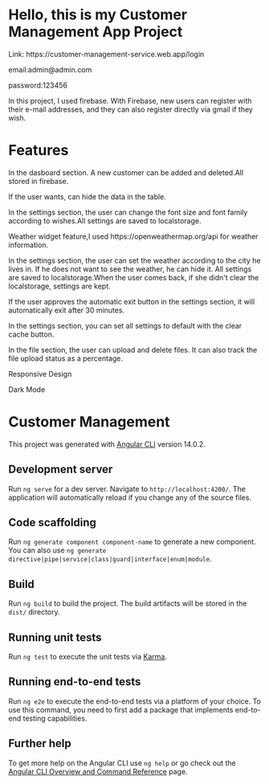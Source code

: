 <h1>Hello, this is my Customer Management App Project</h1>
<p>Link: https://customer-management-service.web.app/login</p>
<p>email:admin@admin.com</p>
<p>password:123456</p>
<p>In this project, I used firebase. With Firebase, new users can register with their e-mail addresses, and they can also register directly via gmail if they wish.</p>
<h1>Features</h1>
<p>In the dasboard section. A new customer can be added and deleted.All stored in firebase.</p>
<p>If the user wants, can hide the data in the table.</p>
<p>In the settings section, the user can change the font size and font family according to wishes.All settings are saved to localstorage.</p>
<p>Weather widget feature,I used https://openweathermap.org/api for weather information.</p>
<p>In the settings section, the user can set the weather according to the city he lives in. If he does not want to see the weather, he can hide it. All settings are saved to localstorage.When the user comes back, if she didn't clear the localstorage, settings are kept.</p>
<p>If the user approves the automatic exit button in the settings section, it will automatically exit after 30 minutes.</p>
<p>In the settings section, you can set all settings to default with the clear cache button.</p>
<p>In the file section, the user can upload and delete files. It can also track the file upload status as a percentage.</p>
<p>Responsive Design</p>    
<p>Dark Mode</p>

# Customer Management
This project was generated with [Angular CLI](https://github.com/angular/angular-cli) version 14.0.2.

## Development server

Run `ng serve` for a dev server. Navigate to `http://localhost:4200/`. The application will automatically reload if you change any of the source files.

## Code scaffolding

Run `ng generate component component-name` to generate a new component. You can also use `ng generate directive|pipe|service|class|guard|interface|enum|module`.

## Build

Run `ng build` to build the project. The build artifacts will be stored in the `dist/` directory.

## Running unit tests

Run `ng test` to execute the unit tests via [Karma](https://karma-runner.github.io).

## Running end-to-end tests

Run `ng e2e` to execute the end-to-end tests via a platform of your choice. To use this command, you need to first add a package that implements end-to-end testing capabilities.

## Further help

To get more help on the Angular CLI use `ng help` or go check out the [Angular CLI Overview and Command Reference](https://angular.io/cli) page.
